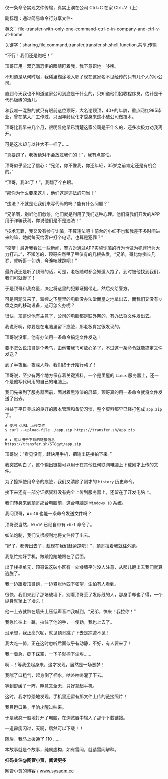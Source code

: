 仅一条命令实现文件传输，真实上演在公司 Ctrl+C 在家 Ctrl+V（上）

副标题：通过简易命令行分享文件~

英文：file-transfer-with-only-one-command-ctrl-c-in-company-and-ctrl-v-at-home

关键字：sharing,file,command,transfer,transfer.sh,shell,function,共享,传输



“不行！我们还是跑吧！”

顶哥正用一双充满恐惧的眼睛盯着我，我下意识地一哆嗦。



不知道是从何时起，我稀里糊涂地入职了现在这家名不见经传的只有几个人的小公司。

直到今天我也不知道这家公司到底是干什么的，只知道他们招收程序员，估计是干代码板砖的活儿。

和我唯一混熟的就只有眼前这位顶哥，大名谢顶顶，40+的年龄，重点网红985毕业，曾在某大厂工作过，只因年龄优化才委身来这小破公司做技术。

顶哥比我早来几个月，很明显他早已清楚这家公司是干什么的，还多次极力劝我离开。

可是这次却与以往大不一样了......



“真要跑了，老板绝对不会放过我们的！”，我有点害怕。

顶哥似乎坚定了信心：“兄弟，你不像我，你还年轻，35岁之前肯定还是有机会的。”

“顶哥，我34了！”，我翻了个白眼。

“那你为什么要来这儿，他们这是违法的勾当！”

“违法？不就是让我们来写代码的吗？能有什么问题？”

“兄弟啊，别听他们忽悠，他们就是利用了我们这种心理。他们将我们开发的APP用于诈骗获利，你说他们是不是违法！”

“技术无罪，我又没有参与诈骗，不算违法吧！前台的小红不也和我差不多时间进来的嘛，她就每天给客户打个电话，也算是犯罪？”

“狡辩！最近我看过一些新闻，警方对通过APP实施诈骗的行为也做为犯罪行为大力打击。”，不知怎的，顶哥突然甩了甩仅有的几根头发，“兄弟，哥比你痴长几岁，就听哥一句劝，今晚咱就跑吧！”



最终我还是听了顶哥的话，可是，老板随时都会知道人跑了，到时被他找到我们，我们可就惨了！

于是顶哥和我商量，决定将这里的犯罪证据带走，然后交给警方。

可是问题又来了，监控之下屋里的电脑没办法堂而皇之地拿出去，而我们又没有 `U` 盘之类的移动设备，这可怎么办呢？



很快，顶哥说他有主意了，公司的电脑都是联外网的，有办法将文件发出去。

我说哥啊，你要是在电脑里留下痕迹，那老板肯定很发现的。

顶哥说没事，他有办法用一条命令搞定文件发送！

要不怎么说顶哥是个老鸟，由他带我飞可放心多了，不过这一条命令就能搞定文件发送？



到了半夜里，夜深人静，我们终于开始行动了！

顶哥说，至少有两个地方保存着关键资料，一个是里屋的 `Linux` 服务器上，还一个是他写代码用的自己的电脑上。

我们先来到了服务器面前，面对着黑漆漆的屏幕，顶哥真的用一条命令就将文件发送了出去。

得益于平日养成的良好的版本管理和备份习惯，整个资料都早已经打包成 `app.zip` 了。

```shell
# 使用 cURL 上传文件
$ curl --upload-file ./app.zip https://transfer.sh/app.zip

# ↓ 返回用于下载的链接信息
https://transfer.sh/ST8gyt/app.zip
```



顶哥说：“看见没有，赶快用手机，把输出链接拍下来。”

我突然明白了，这个输出链接可以用于在其他任何联网电脑上下载刚才上传的文件。

为了擦掉使用命令的痕迹，我们又清除了刚才的 `history` 历史命令。



接下来还有一部分证据资料没有完全上传到服务器上，还留在了开发电脑上。

我们转身来到顶哥那台电脑前，这台电脑是 `Windows 10` 系统。

我问顶哥，`Win10` 也能一条命令发送文件吗？

顶哥说当然，`Win10` 已经自带有 `cUrl` 命令了。

如法炮制，我们又很顺利地将文件传了出去。



“好了，都传出去了，趁现在我们赶紧跑吧！”，顶哥拉着我就往外跑。

我急忙揣好手机，踉踉跄跄地跟在了后面。

出了楼梯单元，顶哥说这破小区有一处矮墙平时没人注意，从那儿翻出去我们就算逃脱了。

我一边跟着顶哥跑，一边紧张地四下张望，生怕有人看到。

很快，我们来到了那堵破墙下，别看顶哥丢了发际线的人，那身手却也了得，一个纵身就窜上了墙头！

他一上去就趴在墙头上压低声音冲我喊到，“兄弟，快来！我拉你！”

我急忙往上一跳，拉住了他的手，一使劲，我也上去了。

没承想，我正高兴呢，就见顶哥跳了下去是踪迹不见！

我大吃一惊，正在这时忽听后面似乎有动静，不好，有人要来了！

我一着急，脚下踩空，一下子就摔下尘埃......



啊...！等我坐起身来，这才发现，居然是一场恶梦！

我喘了口粗气，起身倒了杯水，咕咚咕咚灌了下去。

等到舒缓了一阵，睡意又全无，只好拿起手机。

这时，我才惊恐地发现，手机里还留有那文件上传的链接照片！

我目瞪口呆，半晌才醒过味来。

于是我疯一般地打开了电脑，在浏览器中输入了那个下载链接。

一道霹雳闪过，天啊，居然可以下载！！

随后，我马上拨通了 110 ......



本故事就是个故事，纯属虚构，如有雷同，就请雷同解释。



**扫码关注@网管小贾，阅读更多**

网管小贾的博客 / www.sysadm.cc
